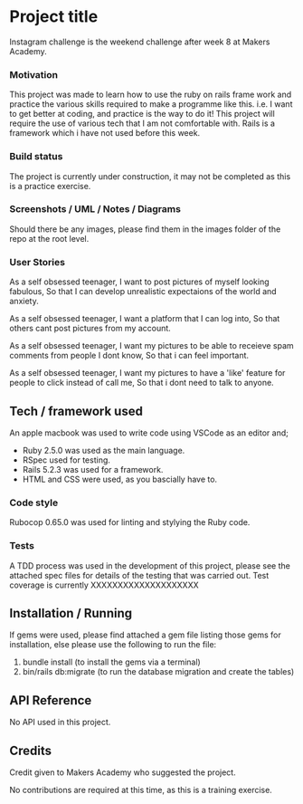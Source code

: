 # Project title

Instagram challenge is the weekend challenge after week 8 at Makers Academy.

### Motivation

This project was made to learn how to use the ruby on rails frame work and
practice the various skills required to make a programme like this. i.e. I want
to get better at coding, and practice is the way to do it! This project will
require the use of various tech that I am not comfortable with. Rails is a
framework which i have not used before this week.

### Build status

The project is currently under construction, it may not be completed as this is
a practice exercise.

### Screenshots / UML / Notes / Diagrams

Should there be any images, please find them in the images folder of the repo at
the root level.

### User Stories

As a self obsessed teenager,
I want to post pictures of myself looking fabulous,
So that I can develop unrealistic expectaions of the world and anxiety.

As a self obsessed teenager,
I want a platform that I can log into,
So that others cant post pictures from my account.

As a self obsessed teenager,
I want my pictures to be able to receieve spam comments from people I dont know,
So that i can feel important.

As a self obsessed teenager,
I want my pictures to have a 'like' feature for people to click instead of call me,
So that i dont need to talk to anyone.

## Tech / framework used

An apple macbook was used to write code using VSCode as an editor and;

* Ruby 2.5.0 was used as the main language.
* RSpec used for testing.
* Rails 5.2.3 was used for a framework.
* HTML and CSS were used, as you bascially have to.

### Code style

Rubocop 0.65.0 was used for linting and stylying the Ruby code.

### Tests

A TDD process was used in the development of this project, please see the
attached spec files for details of the testing that was carried out. Test 
coverage is currently XXXXXXXXXXXXXXXXXXXX

## Installation / Running

If gems were used, please find attached a gem file listing those gems for
installation, else please use the following to run the file:

1) bundle install (to install the gems via a terminal)
2) bin/rails db:migrate (to run the database migration and create the tables)

## API Reference

No API used in this project.

## Credits

Credit given to Makers Academy who suggested the project.

No contributions are required at this time, as this is a training exercise.